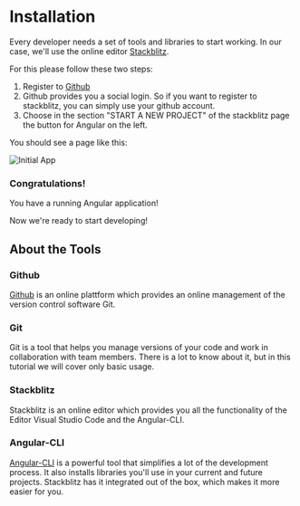 # Installation

Every developer needs a set of tools and libraries to start working. In our case, we'll use the online editor [Stackblitz](https://stackblitz.com/).

For this please follow these two steps:

1. Register to [Github](https://github.com)
2. Github provides you a social login. So if you want to register to stackblitz, you can simply use your github account.
3. Choose in the section "START A NEW PROJECT" of the stackblitz page the button for Angular on the left.

You should see a page like this:

![Initial App](https://github.com/ng-girls/todo-list-tutorial/raw/stackblitz/assets/initial-app-stackblitz.png)

### Congratulations!

You have a running Angular application!

Now we're ready to start developing!

## About the Tools

### Github
[Github](https://github.com/) is an online plattform which provides an online management of the version control software Git.

### Git
Git is a tool that helps you manage versions of your code and work in collaboration with team members. There is a lot to know about it, but in this tutorial we will cover only basic usage.

### Stackblitz
Stackblitz is an online editor which provides you all the functionality of the Editor Visual Studio Code and the Angular-CLI.

### Angular-CLI

[Angular-CLI](https://github.com/angular/angular-cli) is a powerful tool that simplifies a lot of the development process. It also installs libraries you'll use in your current and future projects. Stackblitz has it integrated out of the box, which makes it more easier for you.




